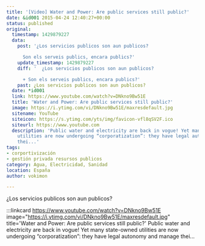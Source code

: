 ```yaml
---
title: '[Video] Water and Power: Are public services still public?'
date: &id001 2015-04-24 12:40:27+00:00
status: published
original:
  timestamp: 1429879227
  data:
    post: '¿Los servicios publicos son aun publicos?

      Son els serveis publics, encara publics?'
    update_timestamp: 1429879227
    diff: '  ¿Los servicios publicos son aun publicos?

      + Son els serveis publics, encara publics?'
    past: ¿Los servicios publicos son aun publicos?
  date: *id001
  link: https://www.youtube.com/watch?v=DNkno9Bw51E
  title: 'Water and Power: Are public services still public?'
  image: https://i.ytimg.com/vi/DNkno9Bw51E/maxresdefault.jpg
  sitename: YouTube
  siteicon: https://s.ytimg.com/yts/img/favicon-vfl8qSV2F.ico
  siteurl: https://www.youtube.com
  description: 'Public water and electricity are back in vogue! Yet many state-owned
    utilities are now undergoing “corporatization”: they have legal autonomy and manage
    thei...'
tags:
- corportivización
- gestión privada resursos publicos
category: Agua, Electricidad, Sanidad
location: España
author: vokimon

---
```

¿Los servicios publicos son aun publicos?

:::linkcard https://www.youtube.com/watch?v=DNkno9Bw51E image="https://i.ytimg.com/vi/DNkno9Bw51E/maxresdefault.jpg" title='Water and Power: Are public services still public?'
    Public water and electricity are back in vogue!
	Yet many state-owned utilities are now undergoing “corporatization”:
	they have legal autonomy and manage thei...

